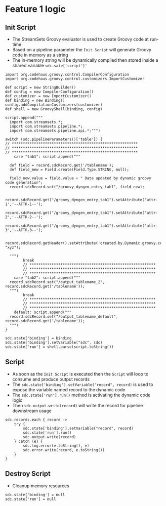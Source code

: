 # Feature 1 logic

## Init Script

- The StreamSets Groovy evaluator is used to create Groovy code at run-time
- Based on a pipeline parameter the `Init Script` will generate Groovy code in memory as a string
- The in-memory string will be dynamically compiled then stored inside a shared variable `sdc.sate['script']'`

```
import org.codehaus.groovy.control.CompilerConfiguration
import org.codehaus.groovy.control.customizers.ImportCustomizer

def script = new StringBuilder()
def config = new CompilerConfiguration()
def customizer = new ImportCustomizer()
def binding = new Binding()
config.addCompilationCustomizers(customizer)
def shell = new GroovyShell(binding, config)

script.append("""
  import com.streamsets.*;
  import com.streamsets.pipeline.*;
  import com.streamsets.pipeline.api.*;""")

switch (sdc.pipelineParameters()['table']) {
// *********************************************************
// *********************************************************
// *********************************************************
    case "tab1": script.append("""
    
  def field = record.sdcRecord.get('/tablename');
  def field_new = Field.create(Field.Type.STRING, null);
  
  field_new.value = field.value + " Data updated by dynamic groovy code generation";
  record.sdcRecord.set("/groovy_dyngen_entry_tab1", field_new);
  
  record.sdcRecord.get("/groovy_dyngen_entry_tab1").setAttribute('attr-1','--ATTR-1--');
  record.sdcRecord.get("/groovy_dyngen_entry_tab1").setAttribute('attr-2','--ATTR-2--');
  record.sdcRecord.get("/groovy_dyngen_entry_tab1").setAttribute('attr-3','--ATTR-3--');  
  
  record.sdcRecord.getHeader().setAttribute('created.by.Dynamic.groovy.code.generation', "xyz"); 
  
  """)
        break
        // *********************************************************
        // *********************************************************
        // *********************************************************
    case "tab2": script.append("""
  record.sdcRecord.set("/output_tablename_2", record.sdcRecord.get('/tablename'));
  """)
        break
        // *********************************************************
        // *********************************************************
        // *********************************************************
    default: script.append("""
  record.sdcRecord.set("/output_tablename_default", record.sdcRecord.get('/tablename'));
  """)
}

sdc.state['binding'] = binding
sdc.state['binding'].setVariable("sdc", sdc)
sdc.state['run'] = shell.parse(script.toString())
```

## Script

- As soon as the `Init Script` is executed then the `Script` will loop to consume and produce output records
- The `sdc.state['binding'].setVariable("record", record)` is used to expose the variable named record to the dynamic
  code
- The `sdc.state['run'].run()` method is activating the dynamic code logic
- Then `sdc.output.write(record)` will write the record for pipeline downstream usage

```
sdc.records.each { record ->
    try {
        sdc.state['binding'].setVariable("record", record)
        sdc.state['run'].run()
        sdc.output.write(record)
    } catch (e) {
        sdc.log.error(e.toString(), e)
        sdc.error.write(record, e.toString())
    }
}
```

## Destroy Script

- Cleanup memory resources

```
sdc.state['binding'] = null
sdc.state['run'] = null
```